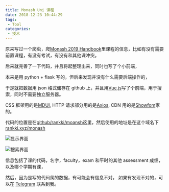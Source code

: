 ```yaml
---
title: Monash Uni 课程
date: 2018-12-23 10:44:29
tags:
 - Tool
categories:
 - 技术
---
```


原来写过一个爬虫，爬[Monash 2019 Handbook](http://www.monash.edu/pubs/2019handbooks/index.html)里课程的信息，比如有没有需要前置课程，有没有考试，有没有和其他课冲突。

后来就完善了一下代码，并且将起整理出来，同时也写了个小前端，

本来是用 python + flask 写的，但后来发现并没有什么需要后端操作的，

于是就把数据用 json 格式储存在 github 上，并且用[Vue.js](https://vuejs.org)写了个前端，用于搜索，同时不需要独立服务器。 

CSS 框架用的是[MDUI](https://www.mdui.org), HTTP 请求部分用的是[Axios](https://github.com/axios/axios), CDN 用的是[Showfom](https://css.loli.net)家的。

代码的位置是在[github/rankki/moansh](https://github.com/RanKKI/monash)这里，然后使用的地址是在这个域名下[rankki.xyz/monash](https://rankki.xyz/monash/)


![显示界面](https://i.loli.net/2018/12/23/5c1ef8165918f.png)

![搜索界面](https://i.loli.net/2018/12/23/5c1ef81657d93.png)

信息包括了课的代码，名字，faculty，exam 和平时的其他 assessment 成绩，以及哪个学期有课，

然后，因为是写的代码爬的数据，有可能会有信息不对， 如果有发现不对的，可以在 [Telegram](http://t.me/RanKKI_L) 联系到我。
